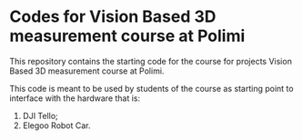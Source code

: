 # Codes for Vision Based 3D measurement course at Polimi

This repository contains the starting code for the course for projects Vision Based 3D measurement course at Polimi.

This code is meant to be used by students of the course as starting point to interface with the hardware that is:
1.	DJI Tello;
2.	Elegoo Robot Car.